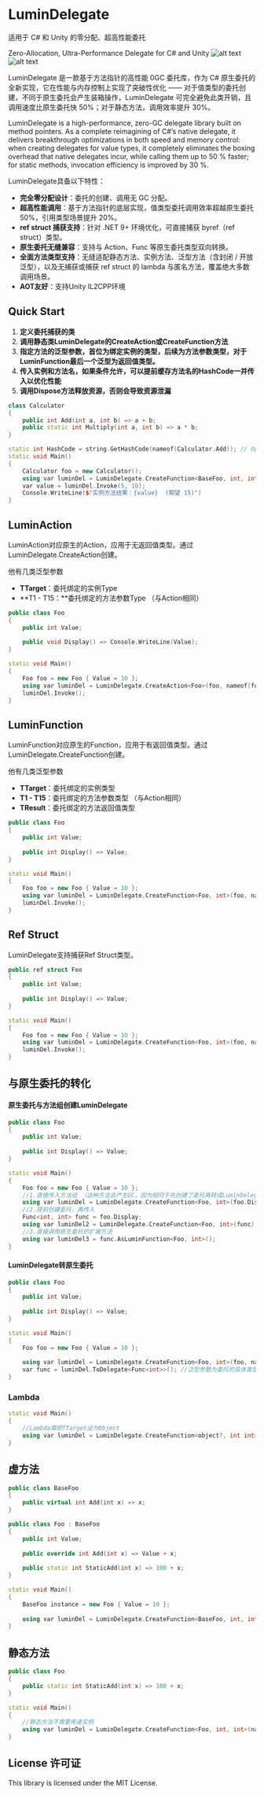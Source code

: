 # LuminDelegate

适用于 C# 和 Unity 的零分配、超高性能委托

Zero-Allocation, Ultra-Performance Delegate for C# and Unity
![alt text](void_methods_benchmark.png)
![alt text](allocated_memory_benchmark.png)

LuminDelegate 是一款基于方法指针的高性能 0GC 委托库，作为 C# 原生委托的全新实现，它在性能与内存控制上实现了突破性优化 —— 对于值类型的委托创建，不同于原生委托会产生装箱操作，LuminDelegate 可完全避免此类开销，且调用速度比原生委托快 50%；对于静态方法，调用效率提升 30%。

LuminDelegate is a high-performance, zero-GC delegate library built on method pointers. As a complete reimagining of C#’s native delegate, it delivers breakthrough optimizations in both speed and memory control: when creating delegates for value types, it completely eliminates the boxing overhead that native delegates incur, while calling them up to 50 % faster; for static methods, invocation efficiency is improved by 30 %.

LuminDelegate具备以下特性：

*   **完全零分配设计**：委托的创建、调用无 GC 分配。
*   **超高性能调用**：基于方法指针的底层实现，值类型委托调用效率超越原生委托 50%，引用类型场景提升 20%。
*   **ref struct 捕获支持**：针对 .NET 9+ 环境优化，可直接捕获 byref（ref struct）类型。
*   **原生委托无缝兼容**：支持与 Action、Func 等原生委托类型双向转换。
*   **全面方法类型支持**：无缝适配静态方法、实例方法、泛型方法（含封闭 / 开放泛型），以及无捕获或捕获 ref struct 的 lambda 与匿名方法，覆盖绝大多数调用场景。
*   **AOT友好**：支持Unity IL2CPP环境

## Quick Start

1.  **定义委托捕获的类**
2.  **调用静态类LuminDelegate的CreateAction或CreateFunction方法**
3.  **指定方法的泛型参数，首位为绑定实例的类型，后续为方法参数类型，对于LuminFunction最后一个泛型为返回值类型。**
4.  **传入实例和方法名，如果条件允许，可以提前缓存方法名的HashCode一并传入以优化性能**
5.  **调用Dispose方法释放资源，否则会导致资源泄漏**

```cpp
class Calculator
{
    public int Add(int a, int b) => a + b;
    public static int Multiply(int a, int b) => a * b;
}
```

```cpp
static int HashCode = string.GetHashCode(nameof(Calculator.Add)); // Optional
static void Main()
{
    Calculator foo = new Calculator();
    using var luminDel = LuminDelegate.CreateFunction<BaseFoo, int, int, int>(foo, nameof(foo.Add), HashCode);
    var value = luminDel.Invoke(5, 10);
    Console.WriteLine($"实例方法结果：{value}  (期望 15)")
}

```

## LuminAction

LuminAction对应原生的Action，应用于无返回值类型。通过LuminDelegate.CreateAction创建。

他有几类泛型参数

*   **TTarget**：委托绑定的实例Type
*   \*\*T1 - T15：\*\*委托绑定的方法参数Type （与Action相同）

```cpp
public class Foo
{
    public int Value;
    
    public void Display() => Console.WriteLine(Value);
}

static void Main()
{
    Foo foo = new Foo { Value = 10 };
    using var luminDel = LuminDelegate.CreateAction<Foo>(foo, nameof(foo.Add)); 
    luminDel.Invoke();
}
```

## LuminFunction

LuminFunction对应原生的Function，应用于有返回值类型。通过LuminDelegate.CreateFunction创建。

他有几类泛型参数

*   **TTarget**：委托绑定的实例类型
*   **T1 - T15**：委托绑定的方法参数类型 （与Action相同）
*   **TResult**：委托绑定的方法返回值类型

```cpp
public class Foo
{
    public int Value;
    
    public int Display() => Value;
}

static void Main()
{
    Foo foo = new Foo { Value = 10 };
    using var luminDel = LuminDelegate.CreateFunction<Foo, int>(foo, nameof(foo.Add)); 
    luminDel.Invoke();
}
```

## Ref Struct

LuminDelegate支持捕获Ref Struct类型。

```cpp
public ref struct Foo
{
    public int Value;
    
    public int Display() => Value;
}

static void Main()
{
    Foo foo = new Foo { Value = 10 };
    using var luminDel = LuminDelegate.CreateFunction<Foo, int>(foo, nameof(foo.Display)); 
    luminDel.Invoke();
}
```

## 与原生委托的转化

#### 原生委托与方法组创建LuminDelegate

```cpp
public class Foo
{
    public int Value;
    
    public int Display() => Value;
}

static void Main()
{
    Foo foo = new Foo { Value = 10 };
    //1.直接传入方法组 （这种方法会产生GC，因为相同于先创建了委托再转成LuminDelegate）
    using var luminDel = LuminDelegate.CreateFunction<Foo, int>(foo.Display); 
    //2.提前创建委托，再传入
    Func<int, int> func = foo.Display;
    using var luminDel2 = LuminDelegate.CreateFunction<Foo, int>(func);
    //3.直接调用原生委托的扩展方法
    using var luminDel3 = func.AsLuminFunction<Foo, int>();
}
```

#### LuminDelegate转原生委托

```cpp
public class Foo
{
    public int Value;
    
    public int Display() => Value;
}

static void Main()
{
    Foo foo = new Foo { Value = 10 };
    
    using var luminDel = LuminDelegate.CreateFunction<Foo, int>(foo, nameof(Foo.Display)); 
    var func = luminDel.ToDelegate<Func<int>>(); //泛型参数为委托的具体类型
}
```

### Lambda

```cpp
static void Main()
{
    //Lambda需把TTarget设为Object
    using var luminDel = LuminDelegate.CreateFunction<object?, int int>( (x) => x ); 
}
```

## 虚方法

```cpp
public class BaseFoo
{
    public virtual int Add(int x) => x;
}

public class Foo : BaseFoo
{
    public int Value;
    
    public override int Add(int x) => Value + x;
    
    public static int StaticAdd(int x) => 100 + x;
}

static void Main()
{
    BaseFoo instance = new Foo { Value = 10 };
    
    using var luminDel = LuminDelegate.CreateFunction<BaseFoo, int, int>(instance , nameof(Foo.Add)); 
}
```

## 静态方法

```cpp
public class Foo
{
    public static int StaticAdd(int x) => 100 + x;
}

static void Main()
{
    //静态方法不需要传递实例
    using var luminDel = LuminDelegate.CreateFunction<Foo, int, int>(nameof(Foo.StaticAdd)); 
}
```



## License 许可证

This library is licensed under the MIT License.

